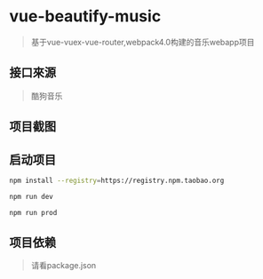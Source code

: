 # vue-beautify-music
> 基于vue-vuex-vue-router,webpack4.0构建的音乐webapp项目

## 接口來源

> 酷狗音乐

## 项目截图



## 启动项目

``` bash
npm install --registry=https://registry.npm.taobao.org

npm run dev

npm run prod

```

## 项目依赖

> 请看package.json

